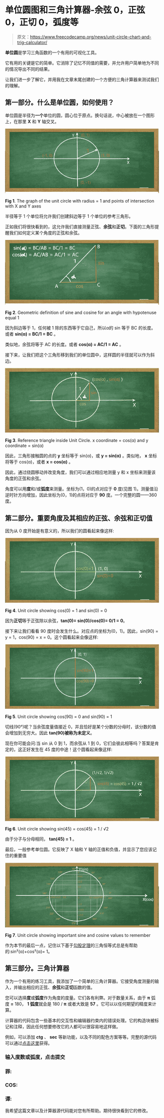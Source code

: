# 单位圆图和三角计算器-余弦 0，正弦 0，正切 0，弧度等

> 原文：<https://www.freecodecamp.org/news/unit-circle-chart-and-trig-calculator/>

**单位圆**是学习三角函数的一个有用的可视化工具。

它有用的关键是它的简单。它消除了记忆不同值的需要，并允许用户简单地为不同的情况导出不同的结果。

让我们进一步了解它，并用我在文章末尾创建的一个方便的三角计算器来测试我们的理解。

## 第一部分。什么是单位圆，如何使用？

单位圆是半径为**一个**单位的圆，圆心位于原点。换句话说，中心被放在一个图形上，在那里 **X** 和 **Y** 轴交叉。

![unitCircle1-1](img/9271839a3b713c7df3f033391bcf1837.png)

**Fig 1**. The graph of the unit circle with radius = 1 and points of intersection with X and Y axes

半径等于 1 个单位将允许我们创建斜边等于 1 个单位的参考三角形。

正如我们将很快看到的，这允许我们直接测量正弦、**余弦**和**正切**。下面的三角形提醒我们如何定义某个角度的正弦和余弦。

![unitCircle2](img/85c2fb9116940a158f275b865bbb851c.png)

**Fig 2**. Geometric definition of sine and cosine for an angle with hypotenuse equal 1

因为斜边等于 1，任何被 1 除的东西等于它自己，所以α的 sin 等于 BC 的长度。或者 **sin(α) = BC/1 = BC** 。

类似地，余弦将等于 AC 的长度。或者 **cos(α) = AC/1 = AC** 。

接下来，让我们把这个三角形移到我们的单位圆中，这样圆的半径就可以作为斜边。

![unitCircle3](img/9ea56df76cc6260d35b480a63ad1dd09.png)

**Fig 3**. Reference triangle inside Unit Circle. x coordinate = cos(α) and y coordinate = sin(α)

因此，三角形接触圆的点的 **y** 坐标等于 sin(α)，或 **y = sin(α)** 。类似地， **x** 坐标将等于 cos(α)，或者 **x = cos(α)** 。

因此，通过绕圆移动并改变角度，我们可以通过相应地测量 y 和 x 坐标来测量该角度的正弦和余弦。

角度可以用**度**和/或**弧度**来测量。坐标为(1，0)的点对应于 **0** 度(见图 1)。测量值沿逆时针方向增加，因此坐标为(0，1)的点将对应于 **90** 度。一个完整的圆——360 度。

## 第二部分。重要角度及其相应的正弦、余弦和正切值

因为从 0 度开始是有意义的，所以我们的圆看起来像这样:

![unitCircle4](img/6459b56456572831aa67d610fbbf4f88.png)

**Fig 4**. Unit circle showing cos(0) = 1 and sin(0) = 0

因为**正切**等于正弦除以余弦，**tan(0)= sin(0)/cos(0)= 0/1 = 0**。

接下来让我们看看 90 度时会发生什么。对应点的坐标为(0，1)。因此，sin(90) = y = 1，cos(90) = x = 0。这个圆看起来会像这样:

![unitCircle5](img/bc4d900a0df87d2fb0c0dc2e20e0623e.png)

**Fig 5**. Unit circle showing cos(90) = 0 and sin(90) = 1

切线(90°)呢？当余弦度量值接近 0，并且恰好是某个分数的分母时，该分数的值会增加到无穷大。因此 **tan(90)被称为未定义**。

现在你可能会问:当 sin 从 0 到 1，而余弦从 1 到 0，它们会彼此相等吗？答案是肯定的，这正好发生在 45 度的中途！这个圆看起来像这样:

![unitCircle6](img/cda88d8aa3b4bd950e23c47b5283d063.png)

**Fig 6**. Unit circle showing sin(45) = cos(45) = 1 / √2

由于分子与分母相同， **tan(45) = 1** 。

最后，一般参考单位圆。它反映了 X 轴和 Y 轴的正值和负值，并显示了您应该记住的重要值

![unitCircle7](img/a8705075d25cdeb8796815303925e958.png)

**Fig 7**. Unit circle showing important sine and cosine values to remember

作为本节的最后一点，记住以下基于[勾股定理](https://en.wikipedia.org/wiki/Pythagorean_theorem)的三角恒等式总是有帮助的:sin²(α)+cos²(α)= 1。

## 第三部分。三角计算器

作为一个有用的练习工具，我添加了一个简单的三角计算器。它接受角度测量的输入，并输出相应的正弦、**余弦**和**正切**函数的值。

您可以选择**度**或**弧度**作为角度的度量。它们各有利弊。对于数量关系，由于 **π** 弧度 **=** 180， **1 弧度**就会是 180 / **π** 或者大致是 **57** 。它可以以任何期望的精度来计算。

计算器的代码包含一些基本的交互性和编辑器约束内的错误处理。它的构造块被标记和注释，因此任何想要修改它的人都可以很容易地这样做。

例如，可以添加 **ctg** 、 **sec** 等新功能，以及不同的配色方案等等。完整的源代码可以通过[点击这里](https://github.com/sandroarobeli/TrigCalculator/blob/master/TrigCalculator.txt)获得。

### 输入度数或弧度，点击提交

### 罪:

### COS:

### 谭:

我希望这篇文章以及计算器源代码能对您有所帮助。期待很快看到它的修改。